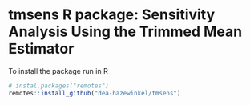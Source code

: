 # tmsens R package: Sensitivity Analysis Using the Trimmed Mean Estimator

To install the package run in R
```r
# instal.packages("remotes")
remotes::install_github("dea-hazewinkel/tmsens")
```
